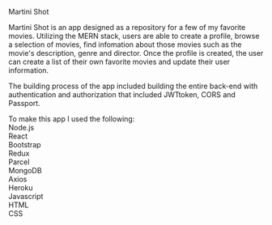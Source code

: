 Martini Shot

Martini Shot is an app designed as a repository for a few of my favorite movies. Utilizing the MERN stack, users are able to create a profile, browse a selection of movies, find infomation about those movies such as the movie's description, genre and director. Once the profile is created, the user can create a list of their own favorite movies and update their user information.

The building process of the app included building the entire back-end with authentication and authorization that included JWTtoken, CORS and Passport.

To make this app I used the following:<br>
Node.js<br>
React<br>
Bootstrap<br>
Redux<br>
Parcel<br>
MongoDB<br>
Axios<br>
Heroku<br>
Javascript<br>
HTML<br>
CSS
